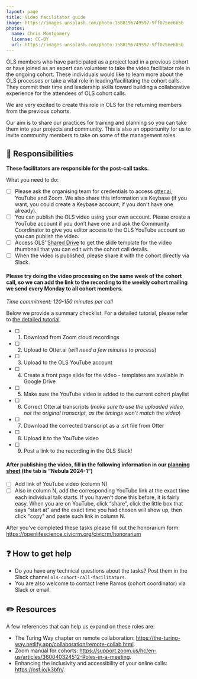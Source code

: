 ```yaml
---
layout: page
title: Video facilitator guide
image: https://images.unsplash.com/photo-1588196749597-9ff075ee6b5b
photos:
  name: Chris Montgomery
  license: CC-BY
  url: https://images.unsplash.com/photo-1588196749597-9ff075ee6b5b
---
```



OLS members who have participated as a project lead in a previous cohort or have joined as an expert can volunteer to take the video facilitator role in the ongoing cohort. These individuals would like to learn more about the OLS processes or take a vital role in leading/facilitating the cohort calls. They commit their time and leadership skills toward building a collaborative experience for the attendees of OLS cohort calls.

We are very excited to create this role in OLS for the returning members from the previous cohorts. 

Our aim is to share our practices for training and planning so you can take them into your projects and community. This is also an opportunity for us to invite community members to take on some of the management roles.

## 💁 Responsibilities

**These facilitators are responsible for the post-call tasks.**

What you need to do: 

- [ ] Please ask the organising team for credentials to access [otter.ai](http://otter.ai/), YouTube and Zoom. We also share this information via Keybase (if you want, you could create a Keybase account, if you don't have one already).
- [ ] You can publish the OLS video using your own account. Please create a YouTube account if you don’t have one and ask the Community Coordinator to give you editor access to the OLS YouTube account so you can publish the video. 
- [ ] Access OLS’ [Shared Drive](https://docs.google.com/presentation/d/1lDLg0xztRfyEgdlJWFDHJMRW6c6k1Yyh02vux8HKDQA/edit#slide=id.g2127687abdb_2_2) to get the slide template for the video thumbnail that you can edit with the cohort call details. 
- [ ] When the video is published, please share it with the cohort directly via Slack.

#### Please try doing the video processing on the same week of the cohort call, so we can add the link to the recording to the weekly cohort mailing we send every Monday to all cohort members.

_Time commitment: 120-150 minutes per call_

Below we provide a summary checklist. For a detailed tutorial, please refer to [the detailed tutorial](https://docs.google.com/document/d/1c92qDtKLvEM3stKWh0z0uIsqyyLWG37nnsgekbsiiKE/edit#heading=h.hfhzrjvnj7qh).

- [ ] 1. Download from Zoom cloud recordings
- [ ] 2. Upload to Otter.ai (_will need a few minutes to process_)
- [ ] 3. Upload to the OLS YouTube account
- [ ] 4. Create a front page slide for the video - templates are available in Google Drive
- [ ] 5. Make sure the YouTube video is added to the current cohort playlist
- [ ] 6. Correct Otter.ai transcripts (_make sure to use the uploaded video, not the original transcript, as the timings won't match the video_)
- [ ] 7. Download the corrected transcript as a .srt file from Otter
- [ ] 8. Upload it to the YouTube video
- [ ] 9. Post a link to the recording in the OLS Slack! 

#### After publishing the video, fill in the following information in our [planning sheet](https://docs.google.com/spreadsheets/d/15cR5YsttvmbtX8q_Zt4YBangzqns3NqkisJFf3_ApZI/edit#gid=1514825681) (the tab is “Nebula 2024-1”)

- [ ] Add link of YouTube video (column N)
- [ ] Also in column N, add the corresponding YouTube link at the exact time each individual talk starts. If you haven’t done this before, it is fairly easy. When you are on YouTube, click “share”, click the little box that says "start at" and the exact time you had chosen will show up, then click "copy" and paste such link in column N. 

After you’ve completed these tasks please fill out the honorarium form: https://openlifescience.civicrm.org/civicrm/honorarium

## ❓ How to get help

* Do you have any technical questions about the tasks? Post them in the Slack channel `ols-cohort-call-facilitators`. 
* You are also welcome to contact Irene Ramos (cohort coordinator) via Slack or email. 

## ✏️ Resources

A few references that can help us expand on these roles are:
* The Turing Way chapter on remote collaboration: https://the-turing-way.netlify.app/collaboration/remote-collab.html.
* Zoom manual for cohorts: https://support.zoom.us/hc/en-us/articles/360040324512-Roles-in-a-meeting.
* Enhancing the inclusivity and accessibility of your online calls: https://osf.io/k3bfn/.
